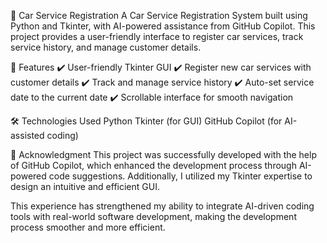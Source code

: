 🚗 Car Service Registration
A Car Service Registration System built using Python and Tkinter, with AI-powered assistance from GitHub Copilot. This project provides a user-friendly interface to register car services, track service history, and manage customer details.

📌 Features
✔️ User-friendly Tkinter GUI
✔️ Register new car services with customer details
✔️ Track and manage service history
✔️ Auto-set service date to the current date
✔️ Scrollable interface for smooth navigation

🛠️ Technologies Used
Python
Tkinter (for GUI)
GitHub Copilot (for AI-assisted coding)


🙌 Acknowledgment
This project was successfully developed with the help of GitHub Copilot, which enhanced the development process through AI-powered code suggestions. Additionally, I utilized my Tkinter expertise to design an intuitive and efficient GUI.

This experience has strengthened my ability to integrate AI-driven coding tools with real-world software development, making the development process smoother and more efficient.